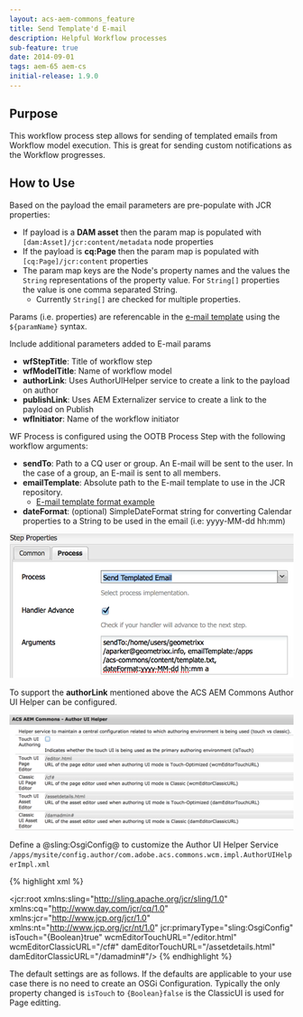 ```yaml
---
layout: acs-aem-commons_feature
title: Send Template'd E-mail
description: Helpful Workflow processes
sub-feature: true
date: 2014-09-01
tags: aem-65 aem-cs
initial-release: 1.9.0
---
```


## Purpose

This workflow process step allows for sending of templated emails from Workflow model execution. This is great for sending custom notifications as the Workflow progresses.

## How to Use

Based on the payload the email parameters are pre-populate with JCR properties:

* If payload is a **DAM asset** then the param map is populated with `[dam:Asset]/jcr:content/metadata` node properties
* If the payload is **cq:Page** then the param map is populated with `[cq:Page]/jcr:content` properties
* The param map keys are the Node's property names and the values the `String` representations of the property value. For `String[]` properties the value is one comma separated String.
  * Currently `String[]` are checked for multiple properties.

Params (i.e. properties) are referencable in the [e-mail template](https://adobe-consulting-services.github.io/acs-aem-commons/features/e-mail/email-api/index.html#creating-an-email-template) using the `${paramName}` syntax.

Include additional parameters added to E-mail params

* **wfStepTitle**: Title of workflow step
* **wfModelTitle**: Name of workflow model
* **authorLink**: Uses AuthorUIHelper service to create a link to the payload on author
* **publishLink**: Uses AEM Externalizer service to create a link to the payload on Publish
* **wfInitiator**: Name of the workflow initiator

WF Process is configured using the OOTB Process Step with the following workflow arguments:

* **sendTo**: Path to a CQ user or group. An E-mail will be sent to the user. In the case of a group, an E-mail  is sent to all members.
* **emailTemplate**: Absolute path to the E-mail template to use in the JCR repository.
  * [E-mail template format example](https://adobe-consulting-services.github.io/acs-aem-commons/features/e-mail/email-api/index.html#creating-an-email-template)
* **dateFormat**: (optional) SimpleDateFormat string for converting Calendar properties to a String to be used in the email (i.e: yyyy-MM-dd hh:mm)

![image](images/wf-step.png)

To support the **authorLink** mentioned above the ACS AEM Commons Author UI Helper can be configured.

![image](images/author-ui-helper.png)

Define a @sling:OsgiConfig@ to customize the Author UI Helper Service `/apps/mysite/config.author/com.adobe.acs.commons.wcm.impl.AuthorUIHelperImpl.xml`

{% highlight xml %}
<?xml version="1.0" encoding="UTF-8"?>
<jcr:root xmlns:sling="http://sling.apache.org/jcr/sling/1.0" xmlns:cq="http://www.day.com/jcr/cq/1.0" xmlns:jcr="http://www.jcp.org/jcr/1.0" xmlns:nt="http://www.jcp.org/jcr/nt/1.0"
    jcr:primaryType="sling:OsgiConfig"
    isTouch="{Boolean}true"
    wcmEditorTouchURL="/editor.html"
    wcmEditorClassicURL="/cf#"
    damEditorTouchURL="/assetdetails.html"
    damEditorClassicURL="/damadmin#"/>
{% endhighlight %}

The default settings are as follows. If the defaults are applicable to your use case there is no need to create an OSGi Configuration. Typically the only property changed is `isTouch` to `{Boolean}false` is the ClassicUI is used for Page editting.
